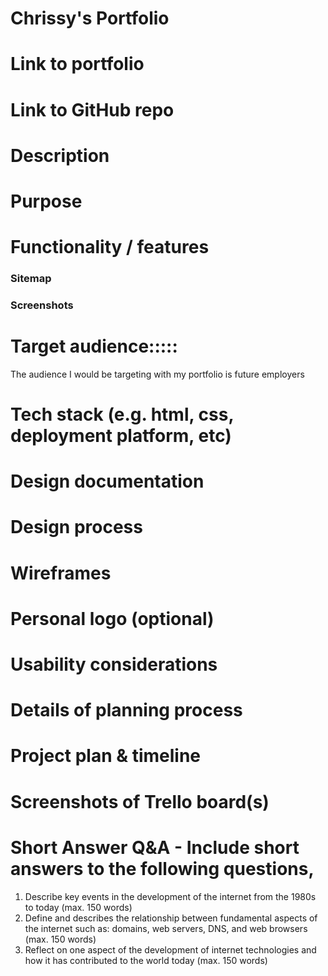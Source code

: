 # Chrissy's Portfolio 

# Link to portfolio

# Link to GitHub repo


# Description


# Purpose
 
# Functionality / features
### Sitemap
### Screenshots



# Target audience:::::
The audience I would be targeting with my portfolio is future employers 




# Tech stack (e.g. html, css, deployment platform, etc)

# Design documentation
# Design process
#  Wireframes
# Personal logo (optional)
# Usability considerations

# Details of planning process
# Project plan & timeline
# Screenshots of Trello board(s)

# Short Answer Q&A - Include short answers to the following questions,
1. Describe key events in the development of the internet from the 1980s to today (max. 150 words)
2.  Define and describes the relationship between fundamental aspects of the internet such as: domains, web servers, DNS, and web browsers (max. 150 words)
3.  Reflect on one aspect of the development of internet technologies and how it has contributed to the world today (max. 150 words)
